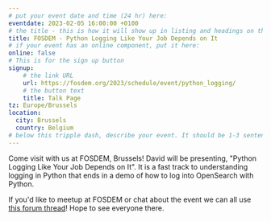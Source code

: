 ```yaml
---
# put your event date and time (24 hr) here:
eventdate: 2023-02-05 16:00:00 +0100
# the title - this is how it will show up in listing and headings on the site:
title: FOSDEM - Python Logging Like Your Job Depends on It
# if your event has an online component, put it here:
online: false
# This is for the sign up button
signup:
    # the link URL
    url: https://fosdem.org/2023/schedule/event/python_logging/
    # the button text
    title: Talk Page
tz: Europe/Brussels
location:
  city: Brussels
  country: Belgium
# below this tripple dash, describe your event. It should be 1-3 sentences
---
```


Come visit with us at FOSDEM, Brussels! David will be presenting, "Python Logging Like Your Job Depends on It". It is a fast track to understanding logging in Python that ends in a demo of how to log into OpenSearch with Python.

If you'd like to meetup at FOSDEM or chat about the event we can all use [this forum thread](https://forum.opensearch.org/t/fosdem-2023-thread/12102)! Hope to see everyone there. 
